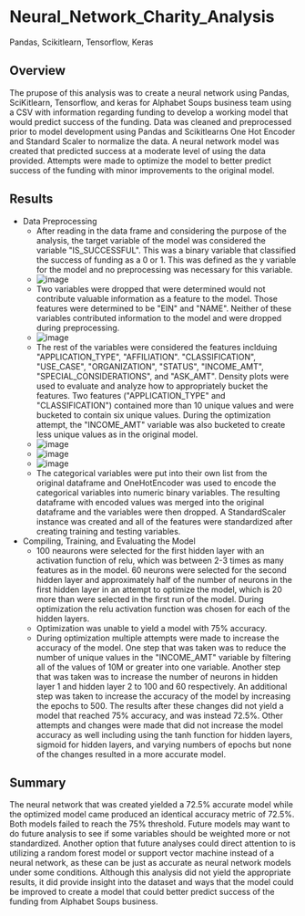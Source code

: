 # Neural_Network_Charity_Analysis
Pandas, Scikitlearn, Tensorflow, Keras

## Overview
The prupose of this analysis was to create a neural network using Pandas, SciKitlearn, Tensorflow, and keras for Alphabet Soups business team using a CSV with information regarding funding to develop a working model that would predict success of the funding.  Data was cleaned and preprocessed prior to model development using Pandas and Scikitlearns One Hot Encoder and Standard Scaler to normalize the data.  A neural network model was created that predicted success at a moderate level of using the data provided.  Attempts were made to optimize the model to better predict success of the funding with minor improvements to the original model.

## Results
- Data Preprocessing
  - After reading in the data frame and considering the purpose of the analysis, the target variable of the model was considered the variable "IS_SUCCESSFUL".  This was a binary variable that classified the success of funding as a 0 or 1.  This was defined as the y variable for the model and no preprocessing was necessary for this variable.
  - ![image](https://user-images.githubusercontent.com/88444529/148570426-93bbdd39-6616-44b4-bdbe-07fad2714fc0.png)
  - Two variables were dropped that were determined would not contribute valuable information as a feature to the model.  Those features were determined to be "EIN" and "NAME".  Neither of these variables contributed information to the model and were dropped during preprocessing.
  - ![image](https://user-images.githubusercontent.com/88444529/148570787-9b522285-901f-403f-ada1-b8f4475f2a5f.png)
  - The rest of the variables were considered the features inclduing "APPLICATION_TYPE",	"AFFILIATION".	"CLASSIFICATION",	"USE_CASE",	"ORGANIZATION",	"STATUS", "INCOME_AMT",	"SPECIAL_CONSIDERATIONS", and	"ASK_AMT".  Density plots were used to evaluate and analyze how to appropriately bucket the features.  Two features ("APPLICATION_TYPE" and "CLASSIFICATION") contained more than 10 unique values and were bucketed to contain six unique values.  During the optimization attempt, the "INCOME_AMT" variable was also bucketed to create less unique values as in the original model.
  - ![image](https://user-images.githubusercontent.com/88444529/148571460-b72e9af0-5abb-4f8b-ab14-5af7948ac382.png)
  - ![image](https://user-images.githubusercontent.com/88444529/148571497-10fdee13-f38c-4e09-981a-695c6c9979dc.png)
  - ![image](https://user-images.githubusercontent.com/88444529/148572781-8f3dba3f-b695-4112-b646-a9b54c192ae7.png)
  - The categorical variables were put into their own list from the original dataframe and OneHotEncoder was used to encode the categorical variables into numeric binary variables.  The resulting dataframe with encoded values was merged into the original dataframe and the variables were then dropped.  A StandardScaler instance was created and all of the features were standardized after creating training and testing variables.
- Compiling, Training, and Evaluating the Model
  - 100 neaurons were selected for the first hidden layer with an activation function of relu, which was between 2-3 times as many features as in the model.  60 neurons were selected for the second hidden layer and approximately half of the number of neurons in the first hidden layer in an attempt to optimize the model, which is 20 more than were selected in the first run of the model.  During optimization the relu activation function was chosen for each of the hidden layers.
  - Optimization was unable to yield a model with 75% accuracy.
  - During optimization multiple attempts were made to increase the accuracy of the model.  One step that was taken was to reduce the number of unique values in the "INCOME_AMT" variable by filtering all of the values of 10M or greater into one variable.  Another step that was taken was to increase the number of neurons in hidden layer 1 and hidden layer 2 to 100 and 60 respectively.  An additional step was taken to increase the accuracy of the model by increasing the epochs to 500.  The results after these changes did not yield a model that reached 75% accuracy, and was instead 72.5%.  Other attempts and changes were made that did not increase the model accuracy as well including using the tanh function for hidden layers, sigmoid for hidden layers, and varying numbers of epochs but none of the changes resulted in a more accurate model.

## Summary
The neural network that was created yielded a 72.5% accurate model while the optimized model came produced an identical accuracy metric of 72.5%.  Both models failed to reach the 75% threshold.  Future models may want to do future analysis to see if some variables should be weighted more or not standardized.  Another option that future analyses could direct attention to is utilizing a random forest model or support vector machine instead of a neural network, as these can be just as accurate as neural network models under some conditions.  Although this analysis did not yield the appropriate results, it did provide insight into the dataset and ways that the model could be improved to create a model that could better predict success of the funding from Alphabet Soups business.
